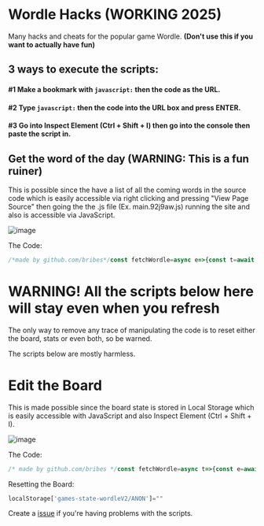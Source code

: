 # Wordle Hacks (WORKING 2025)
Many hacks and cheats for the popular game Wordle. **(Don't use this if you want to actually have fun)**

## 3 ways to execute the scripts:

#### #1 Make a bookmark with `javascript:` then the code as the URL.

#### #2 Type `javascript:` then the code into the URL box and press ENTER.

#### #3 Go into Inspect Element (Ctrl + Shift + I) then go into the console then paste the script in.

## Get the word of the day (WARNING: This is a fun ruiner)
This is possible since the have a list of all the coming words in the source code which is easily accessible via right clicking and pressing "View Page Source" then going the the .js file (Ex. main.92j9aw.js) running the site and also is accessible via JavaScript.

![image](https://user-images.githubusercontent.com/52789876/152241083-64712717-0555-4f04-b1cd-4581bf8dfdc1.png)

The Code:
```javascript
/*made by github.com/bribes*/const fetchWordle=async e=>{const t=await fetch(`https://www.nytimes.com/svc/wordle/v2/${e}.json`);return(await t.json()).solution},showWordles=async()=>{const e=(new Date).toISOString().split("T")[0],t=new Date(Date.now()-864e5).toISOString().split("T")[0],o=new Date(Date.now()+864e5).toISOString().split("T")[0];try{const[r,s,n]=await Promise.all([fetchWordle(e),fetchWordle(t),fetchWordle(o)]);alert(`Wordle Answers:\nYesterday: ${s.toUpperCase()}\nToday: ${r.toUpperCase()}\nTomorrow: ${n.toUpperCase()}`)}catch(e){console.error("Error fetching Wordle answers:",e)}};showWordles()/*made by github.com/bribes*/
```

# WARNING! All the scripts below here will stay even when you refresh
The only way to remove any trace of manipulating the code is to reset either the board, stats or even both, so be warned.

The scripts below are mostly harmless.

# Edit the Board
This is made possible since the board state is stored in Local Storage which is easily accessible with JavaScript and also Inspect Element (Ctrl + Shift + I).

![image](https://user-images.githubusercontent.com/52789876/152076636-9e6e12fc-fb74-4a7d-8917-e4e14932556c.png)

The Code:
```javascript
/* made by github.com/bribes */const fetchWordle=async t=>{const e=await fetch(`https://www.nytimes.com/svc/wordle/v2/${t}.json`);return(await e.json()).id};var today=(new Date).toISOString().split("T")[0],ghbribes=prompt(atob("RW50ZXIgdGV4dA=="),"github.com/bribes");function bribes(t,e,r){return e>t.length?t.concat(Array(e-t.length).fill(r)):t}var wordedit=bribes(ghbribes.match(/.{1,5}/g).splice(0,6),6,"");localStorage["games-state-wordleV2/ANON"]=`{"states":[{"data":{"boardState":${JSON.stringify(wordedit)},"currentRowIndex":${wordedit.filter((t=>t)).length},"status":"${wordedit.filter((t=>t)).length===6?'WIN':'IN_PROGRESS'}"},"puzzleId":"${await fetchWordle(today)}"}]}`,location.reload()/* made by github.com/bribes */
```

Resetting the Board:
```javascript
localStorage['games-state-wordleV2/ANON']=""
```

Create a [issue](https://github.com/bribes/wordle-hacks/issues) if you're having problems with the scripts.
